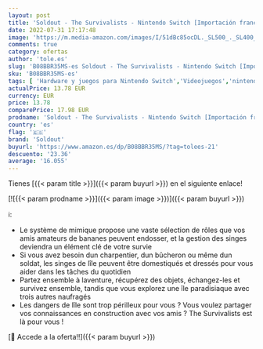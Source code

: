 ```yaml
---
layout: post
title: 'Soldout - The Survivalists - Nintendo Switch [Importación francesa]'
date: 2022-07-31 17:17:48
image: 'https://m.media-amazon.com/images/I/51dBc85ocDL._SL500_._SL400_.jpg'
comments: true
category: ofertas
author: 'tole.es'
slug: 'B08BBR35MS-es Soldout - The Survivalists - Nintendo Switch [Importación...'
sku: 'B08BBR35MS-es'
tags: [ 'Hardware y juegos para Nintendo Switch','Videojuegos','nintendo','soldout','🇪🇸', ]
actualPrice: 13.78 EUR
currency: EUR
price: 13.78
comparePrice: 17.98 EUR
prodname: 'Soldout - The Survivalists - Nintendo Switch [Importación francesa]'
country: 'es'
flag: '🇪🇸'
brand: 'Soldout'
buyurl: 'https://www.amazon.es/dp/B08BBR35MS/?tag=tolees-21'
descuento: '23.36'
average: '16.055'
---
```


Tienes [{{< param title >}}]({{< param buyurl >}}) en el siguiente enlace!

[![{{< param prodname >}}]({{< param image >}})]({{< param buyurl >}})

ℹ️:

- Le système de mimique propose une vaste sélection de rôles que vos amis amateurs de bananes peuvent endosser, et la gestion des singes deviendra un élément clé de votre survie
- Si vous avez besoin dun charpentier, dun bûcheron ou même dun soldat, les singes de lîle peuvent être domestiqués et dressés pour vous aider dans les tâches du quotidien
- Partez ensemble à laventure, récupérez des objets, échangez-les et survivez ensemble, tandis que vous explorez une île paradisiaque avec trois autres naufragés
- Les dangers de lîle sont trop périlleux pour vous ? Vous voulez partager vos connaissances en construction avec vos amis ? The Survivalists est là pour vous !

[🛒 Accede a la oferta!!]({{< param buyurl >}})
